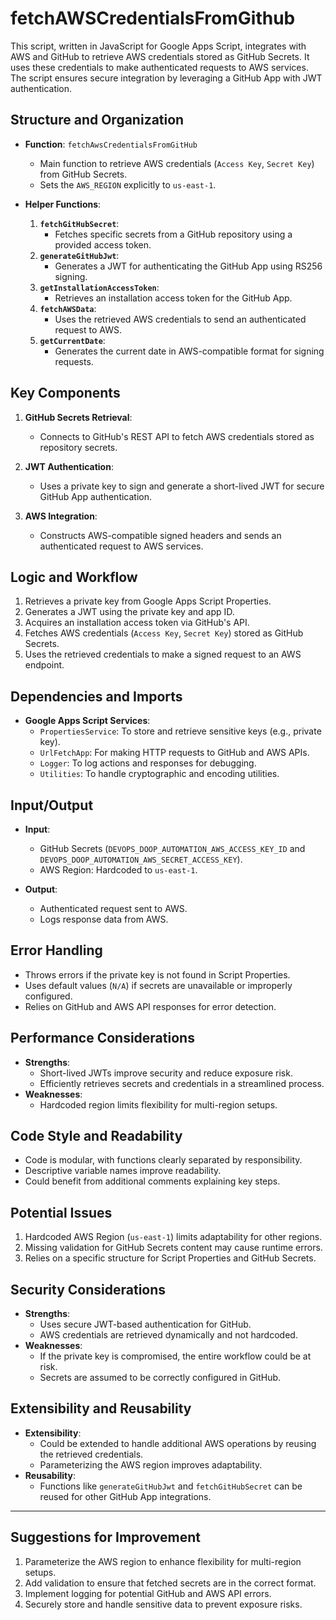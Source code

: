 # fetchAWSCredentialsFromGithub

This script, written in JavaScript for Google Apps Script, integrates with AWS and GitHub to retrieve AWS credentials stored as GitHub Secrets. It uses these credentials to make authenticated requests to AWS services. The script ensures secure integration by leveraging a GitHub App with JWT authentication.

## Structure and Organization
- **Function**: `fetchAwsCredentialsFromGitHub`
    - Main function to retrieve AWS credentials (`Access Key`, `Secret Key`) from GitHub Secrets.
    - Sets the `AWS_REGION` explicitly to `us-east-1`.

- **Helper Functions**:
    1. **`fetchGitHubSecret`**:
        - Fetches specific secrets from a GitHub repository using a provided access token.
    2. **`generateGitHubJwt`**:
        - Generates a JWT for authenticating the GitHub App using RS256 signing.
    3. **`getInstallationAccessToken`**:
        - Retrieves an installation access token for the GitHub App.
    4. **`fetchAWSData`**:
        - Uses the retrieved AWS credentials to send an authenticated request to AWS.
    5. **`getCurrentDate`**:
        - Generates the current date in AWS-compatible format for signing requests.

## Key Components
1. **GitHub Secrets Retrieval**:
    - Connects to GitHub's REST API to fetch AWS credentials stored as repository secrets.

2. **JWT Authentication**:
    - Uses a private key to sign and generate a short-lived JWT for secure GitHub App authentication.

3. **AWS Integration**:
    - Constructs AWS-compatible signed headers and sends an authenticated request to AWS services.

## Logic and Workflow
1. Retrieves a private key from Google Apps Script Properties.
2. Generates a JWT using the private key and app ID.
3. Acquires an installation access token via GitHub's API.
4. Fetches AWS credentials (`Access Key`, `Secret Key`) stored as GitHub Secrets.
5. Uses the retrieved credentials to make a signed request to an AWS endpoint.

## Dependencies and Imports
- **Google Apps Script Services**:
    - `PropertiesService`: To store and retrieve sensitive keys (e.g., private key).
    - `UrlFetchApp`: For making HTTP requests to GitHub and AWS APIs.
    - `Logger`: To log actions and responses for debugging.
    - `Utilities`: To handle cryptographic and encoding utilities.

## Input/Output
- **Input**:
    - GitHub Secrets (`DEVOPS_DOOP_AUTOMATION_AWS_ACCESS_KEY_ID` and `DEVOPS_DOOP_AUTOMATION_AWS_SECRET_ACCESS_KEY`).
    - AWS Region: Hardcoded to `us-east-1`.

- **Output**:
    - Authenticated request sent to AWS.
    - Logs response data from AWS.

## Error Handling
- Throws errors if the private key is not found in Script Properties.
- Uses default values (`N/A`) if secrets are unavailable or improperly configured.
- Relies on GitHub and AWS API responses for error detection.

## Performance Considerations
- **Strengths**:
    - Short-lived JWTs improve security and reduce exposure risk.
    - Efficiently retrieves secrets and credentials in a streamlined process.
- **Weaknesses**:
    - Hardcoded region limits flexibility for multi-region setups.

## Code Style and Readability
- Code is modular, with functions clearly separated by responsibility.
- Descriptive variable names improve readability.
- Could benefit from additional comments explaining key steps.

## Potential Issues
1. Hardcoded AWS Region (`us-east-1`) limits adaptability for other regions.
2. Missing validation for GitHub Secrets content may cause runtime errors.
3. Relies on a specific structure for Script Properties and GitHub Secrets.

## Security Considerations
- **Strengths**:
    - Uses secure JWT-based authentication for GitHub.
    - AWS credentials are retrieved dynamically and not hardcoded.
- **Weaknesses**:
    - If the private key is compromised, the entire workflow could be at risk.
    - Secrets are assumed to be correctly configured in GitHub.

## Extensibility and Reusability
- **Extensibility**:
    - Could be extended to handle additional AWS operations by reusing the retrieved credentials.
    - Parameterizing the AWS region improves adaptability.
- **Reusability**:
    - Functions like `generateGitHubJwt` and `fetchGitHubSecret` can be reused for other GitHub App integrations.

---

## Suggestions for Improvement
1. Parameterize the AWS region to enhance flexibility for multi-region setups.
2. Add validation to ensure that fetched secrets are in the correct format.
3. Implement logging for potential GitHub and AWS API errors.
4. Securely store and handle sensitive data to prevent exposure risks.
